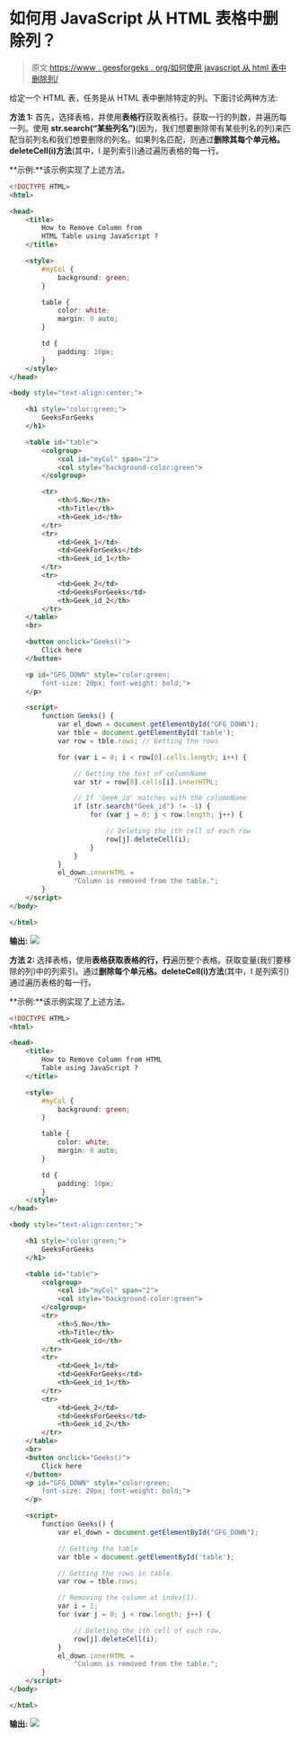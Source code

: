 # 如何用 JavaScript 从 HTML 表格中删除列？

> 原文:[https://www . geesforgeks . org/如何使用 javascript 从 html 表中删除列/](https://www.geeksforgeeks.org/how-to-remove-column-from-html-table-using-javascript/)

给定一个 HTML 表，任务是从 HTML 表中删除特定的列。下面讨论两种方法:

**方法 1:** 首先，选择表格，并使用**表格行**获取表格行。获取一行的列数，并遍历每一列。使用 **str.search(“某些列名”)**(因为，我们想要删除带有某些列名的列)来匹配当前列名和我们想要删除的列名。如果列名匹配，则通过**删除其每个单元格。deleteCell(i)方法**(其中，I 是列索引)通过遍历表格的每一行。

**示例:**该示例实现了上述方法。

```html
<!DOCTYPE HTML>
<html>

<head>
    <title>
        How to Remove Column from
        HTML Table using JavaScript ?
    </title>

    <style>
        #myCol {
            background: green;
        }

        table {
            color: white;
            margin: 0 auto;
        }

        td {
            padding: 10px;
        }
    </style>
</head>

<body style="text-align:center;">

    <h1 style="color:green;">
        GeeksForGeeks
    </h1>

    <table id="table">
        <colgroup>
            <col id="myCol" span="2">
            <col style="background-color:green">
        </colgroup>

        <tr>
            <th>S.No</th>
            <th>Title</th>
            <th>Geek_id</th>
        </tr>
        <tr>
            <td>Geek_1</td>
            <td>GeekForGeeks</td>
            <th>Geek_id_1</th>
        </tr>
        <tr>
            <td>Geek_2</td>
            <td>GeeksForGeeks</td>
            <th>Geek_id_2</th>
        </tr>
    </table>
    <br>

    <button onclick="Geeks()">
        Click here
    </button>

    <p id="GFG_DOWN" style="color:green; 
        font-size: 20px; font-weight: bold;">
    </p>

    <script>
        function Geeks() {
            var el_down = document.getElementById("GFG_DOWN");
            var tble = document.getElementById('table');
            var row = tble.rows; // Getting the rows

            for (var i = 0; i < row[0].cells.length; i++) {

                // Getting the text of columnName
                var str = row[0].cells[i].innerHTML;

                // If 'Geek_id' matches with the columnName 
                if (str.search("Geek_id") != -1) { 
                    for (var j = 0; j < row.length; j++) {

                        // Deleting the ith cell of each row
                        row[j].deleteCell(i);
                    }
                }
            }
            el_down.innerHTML = 
                "Column is removed from the table.";
        }
    </script>
</body>

</html>
```

**输出:**
![](img/7fb23c68ed77d11422f1f4d31f9ab8e5.png)

**方法 2:** 选择表格，使用**表格获取表格的行，行**遍历整个表格。获取变量(我们要移除的列)中的列索引。通过**删除每个单元格。deleteCell(i)方法**(其中，I 是列索引)通过遍历表格的每一行。

**示例:**该示例实现了上述方法。

```html
<!DOCTYPE HTML>
<html>

<head>
    <title>
        How to Remove Column from HTML
        Table using JavaScript ?
    </title>

    <style>
        #myCol {
            background: green;
        }

        table {
            color: white;
            margin: 0 auto;
        }

        td {
            padding: 10px;
        }
    </style>
</head>

<body style="text-align:center;">

    <h1 style="color:green;">
        GeeksForGeeks
    </h1>

    <table id="table">
        <colgroup>
            <col id="myCol" span="2">
            <col style="background-color:green">
        </colgroup>
        <tr>
            <th>S.No</th>
            <th>Title</th>
            <th>Geek_id</th>
        </tr>
        <tr>
            <td>Geek_1</td>
            <td>GeekForGeeks</td>
            <th>Geek_id_1</th>
        </tr>
        <tr>
            <td>Geek_2</td>
            <td>GeeksForGeeks</td>
            <th>Geek_id_2</th>
        </tr>
    </table>
    <br>
    <button onclick="Geeks()">
        Click here
    </button>
    <p id="GFG_DOWN" style="color:green; 
        font-size: 20px; font-weight: bold;">
    </p>

    <script>
        function Geeks() {
            var el_down = document.getElementById("GFG_DOWN");

            // Getting the table
            var tble = document.getElementById('table'); 

            // Getting the rows in table.
            var row = tble.rows;  

            // Removing the column at index(1).  
            var i = 1; 
            for (var j = 0; j < row.length; j++) {

                // Deleting the ith cell of each row.
                row[j].deleteCell(i);
            }
            el_down.innerHTML = 
                "Column is removed from the table.";
        }
    </script>
</body>

</html>
```

**输出:**
![](img/7fb23c68ed77d11422f1f4d31f9ab8e5.png)